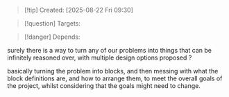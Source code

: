 
>[!tip] Created: [2025-08-22 Fri 09:30]

>[!question] Targets: 

>[!danger] Depends: 

surely there is a way to turn any of our problems into things that can be infinitely reasoned over, with multiple design options proposed ?

basically turning the problem into blocks, and then messing with what the block definitions are, and how to arrange them, to meet the overall goals of the project, whilst considering that the goals might need to change.